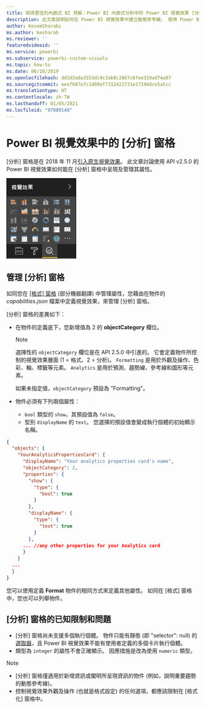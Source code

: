 ```yaml
---
title: 取得更佳的內嵌式 BI 見解：Power BI 內嵌式分析中的 Power BI 視覺效果 [分析] 窗格
description: 此文章說明如何在 Power BI 視覺效果中建立動態參考線。 使用 Power BI 內嵌式分析，取得更佳的內嵌式 BI 見解。
author: KesemSharabi
ms.author: kesharab
ms.reviewer: ''
featuredvideoid: ''
ms.service: powerbi
ms.subservice: powerbi-custom-visuals
ms.topic: how-to
ms.date: 06/18/2019
ms.openlocfilehash: dd3d3a8a3553dc9c3ab8c2867c6fee319ad74a07
ms.sourcegitcommit: eeaf607e7c1d89ef7312421731e1729ddce5a5cc
ms.translationtype: HT
ms.contentlocale: zh-TW
ms.lasthandoff: 01/05/2021
ms.locfileid: "97889148"
---
```

# <a name="the-analytics-pane-in-power-bi-visuals"></a>Power BI 視覺效果中的 [分析] 窗格

[分析] 窗格是在 2018 年 11 月[引入原生視覺效果](../../transform-model/desktop-analytics-pane.md)。
此文章討論使用 API v2.5.0 的 Power BI 視覺效果如何能在 [分析] 窗格中呈現及管理其屬性。

![[分析] 窗格](media/analytics-pane/visualization-pane-analytics-tab.png)

## <a name="manage-the-analytics-pane"></a>管理 [分析] 窗格

如同您在 [[格式] 窗格](./custom-visual-develop-tutorial-format-options.md) \(部分機器翻譯\) 中管理屬性，您藉由在物件的 *capabilities.json* 檔案中定義視覺效果，來管理 [分析] 窗格。

[分析] 窗格的差異如下：

* 在物件的定義底下，您新增值為 2 的 **objectCategory** 欄位。

    > [!NOTE]
    > 選擇性的 `objectCategory` 欄位是在 API 2.5.0 中引進的。 它會定義物件所控制的視覺效果層面 (1 = 格式、2 = 分析)。 `Formatting` 是用於外觀及操作、色彩、軸、標籤等元素。 `Analytics` 是用於預測、趨勢線、參考線和圖形等元素。
    >
    > 如果未指定值，`objectCategory` 預設為 "Formatting"。

* 物件必須有下列兩個屬性：
    * `bool` 類型的 `show`，其預設值為 `false`。
    * 型別 `displayName` 的 `text`。 您選擇的預設值會變成執行個體的初始顯示名稱。

```json
{
  "objects": {
    "YourAnalyticsPropertiesCard": {
      "displayName": "Your analytics properties card's name",
      "objectCategory": 2,
      "properties": {
        "show": {
          "type": {
            "bool": true
          }
        },
        "displayName": {
          "type": {
            "text": true
          }
        },
      ... //any other properties for your Analytics card
      }
    }
  ...
  }
}
```

您可以使用定義 **Format** 物件的相同方式來定義其他屬性。 如同在 [格式] 窗格中，您也可以列舉物件。

## <a name="known-limitations-and-issues-of-the-analytics-pane"></a>[分析] 窗格的已知限制和問題

* [分析] 窗格尚未支援多個執行個體。 物件只能有靜態 (即 "selector": null) 的[選取器](https://microsoft.github.io/PowerBI-visuals/docs/concepts/objects-and-properties/#selector)，且 Power BI 視覺效果不能有使用者定義的多個卡片執行個體。
* 類型為 `integer` 的屬性不會正確顯示。 因應措施是改為使用 `numeric` 類型。

> [!NOTE]
> * [分析] 窗格僅適用於新增資訊或闡明所呈現資訊的物件 (例如，說明重要趨勢的動態參考線)。
> * 控制視覺效果外觀及操作 (也就是格式設定) 的任何選項，都應該限制在 [格式化] 窗格中。